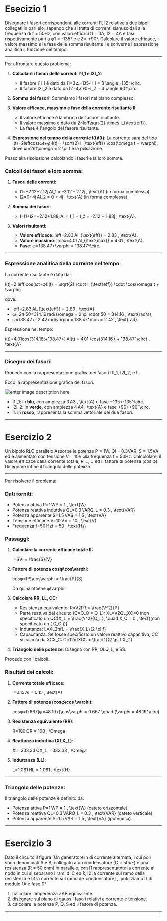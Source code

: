 # Esecizio 1

Disegnare i fasori corrispondenti alle correnti I1, I2 relative a due bipoli collegati in parllelo, sapendo che si tratta di correnti sisnusoidali alla frequenza di f = 50Hz, con valori efficaci I1 = 3A, I2 = 4A e fasi rispettivamente pari a φ1 = -135° e φ2 = +90°.
Calcolare il valore efficace, il valore massimo e la fase della somma risultante I e scriverne l'espressione analitica il funzione del tempo.

---
Per affrontare questo problema:

1.  **Calcolare i fasori delle correnti I1I_1 e I2I_2**:
    
    -   Il fasore I1I_1 è dato da I1=3∠−135∘I_1 = 3 \angle -135^\circ.
    -   Il fasore I2I_2 è dato da I2=4∠90∘I_2 = 4 \angle 90^\circ.
2.  **Somma dei fasori**: Sommiamo i fasori nel piano complesso.
    
3.  **Valore efficace, massimo e fase della corrente risultante II**:
    
    -   Il valore efficace è la norma del fasore risultante.
    -   Il valore massimo è dato da 2×Ieff\sqrt{2} \times I_{\text{eff}}.
    -   La fase è l'angolo del fasore risultante.
4.  **Espressione nel tempo della corrente i(t)i(t)**: La corrente sarà del tipo i(t)=2Ieffcos⁡(ωt+φ)i(t) = \sqrt{2} I_{\text{eff}} \cos(\omega t + \varphi), dove ω=2πf\omega = 2 \pi f è la pulsazione.
    

Passo alla risoluzione calcolando i fasori e la loro somma.

### Calcoli dei fasori e loro somma:

1.  **Fasori delle correnti:**
    
    -   I1=−2.12−2.12j AI_1 = -2.12 - 2.12j \, \text{A} (in forma complessa).
    -   I2=0+4j AI_2 = 0 + 4j \, \text{A} (in forma complessa).
2.  **Somma dei fasori:**
    
    -   I=I1+I2=−2.12+1.88j AI = I_1 + I_2 = -2.12 + 1.88j \, \text{A}.
3.  **Valori risultanti:**
    
    -   **Valore efficace**: Ieff=2.83 AI_{\text{eff}} = 2.83 \, \text{A}.
    -   **Valore massimo**: Imax=4.01 AI_{\text{max}} = 4.01 \, \text{A}.
    -   **Fase**: φ=138.47∘\varphi = 138.47^\circ.

----------

### Espressione analitica della corrente nel tempo:

La corrente risultante è data da:

i(t)=2⋅Ieff⋅cos⁡(ωt+φ)i(t) = \sqrt{2} \cdot I_{\text{eff}} \cdot \cos(\omega t + \varphi)

dove:

-   Ieff=2.83 AI_{\text{eff}} = 2.83 \, \text{A},
-   ω=2π⋅50=314.16 rad/s\omega = 2 \pi \cdot 50 = 314.16 \, \text{rad/s},
-   φ=138.47∘=2.42 rad\varphi = 138.47^\circ = 2.42 \, \text{rad}.

Espressione nel tempo:

i(t)=4.01cos⁡(314.16t+138.47∘) Ai(t) = 4.01 \cos(314.16 t + 138.47^\circ) \, \text{A}

----------

### Disegno dei fasori:

Procedo con la rappresentazione grafica dei fasori I1I_1, I2I_2, e II.

Ecco la rappresentazione grafica dei fasori:

![enter image description here](http://localhost/resources/e96056ac-b08e-42a3-ae93-6f63d1b2c559.png)

-   I1I_1: in **blu**, con ampiezza 3 A3 \, \text{A} e fase −135∘-135^\circ.
-   I2I_2: in **verde**, con ampiezza 4 A4 \, \text{A} e fase +90∘+90^\circ.
-   II: in **rosso**, rappresenta la somma vettoriale dei due fasori.


---

# Esercizio 2

Un bipolo RLC parallelo Assorbe le potenze P = 1W, Ql = 0.3VAR, S = 1.5VA ed è alimentato con tensione V = 10V alla frequenza f = 50Hz.
Calcololare: il valore efficace della corrente totale, R, L, C ed il fattore di potenza (cos φ). Disegnare infine il triangolo delle potenze.

---
Per risolvere il problema:

### Dati forniti:

-   Potenza attiva P=1 WP = 1 \, \text{W}
-   Potenza reattiva induttiva QL=0.3 VARQ_L = 0.3 \, \text{VAR}
-   Potenza apparente S=1.5 VAS = 1.5 \, \text{VA}
-   Tensione efficace V=10 VV = 10 \, \text{V}
-   Frequenza f=50 Hzf = 50 \, \text{Hz}

### Passaggi:

1.  **Calcolare la corrente efficace totale II:**
    
    I=SVI = \frac{S}{V}
2.  **Fattore di potenza cos⁡φ\cos\varphi:**
    
    cos⁡φ=PS\cos\varphi = \frac{P}{S}
    
    Da qui si ottiene φ\varphi.
    
3.  **Calcolare RR, LL, CC:**
    
    -   Resistenza equivalente: R=V2PR = \frac{V^2}{P}
    -   Parte reattiva del circuito (Q=QLQ = Q_L): XL=V2QL,XC=0 (non specificato un QC)X_L = \frac{V^2}{Q_L}, \quad X_C = 0 \, \text{(non specificato un \( Q_C \))}
    -   Induttanza: L=XL2πfL = \frac{X_L}{2 \pi f}
    -   Capacitanza: Se fosse specificato un valore reattivo capacitivo, CC si calcola da XCX_C: C=12πfXCC = \frac{1}{2 \pi f X_C}
4.  **Triangolo delle potenze:** Disegno con PP, QLQ_L, e SS.
    

Procedo con i calcoli.

### Risultati dei calcoli:

1.  **Corrente totale efficace**:
    
    I=0.15 AI = 0.15 \, \text{A}
2.  **Fattore di potenza (cos⁡φ\cos \varphi)**:
    
    cos⁡φ=0.667(φ=48.19∘)\cos\varphi = 0.667 \quad (\varphi = 48.19^\circ)
3.  **Resistenza equivalente (RR)**:
    
    R=100 ΩR = 100 \, \Omega
4.  **Reattanza induttiva (XLX_L)**:
    
    XL=333.33 ΩX_L = 333.33 \, \Omega
5.  **Induttanza (LL)**:
    
    L=1.061 HL = 1.061 \, \text{H}

----------

### Triangolo delle potenze:

Il triangolo delle potenze è definito da:

-   Potenza attiva P=1 WP = 1 \, \text{W} (cateto orizzontale).
-   Potenza reattiva QL=0.3 VARQ_L = 0.3 \, \text{VAR} (cateto verticale).
-   Potenza apparente S=1.5 VAS = 1.5 \, \text{VA} (ipotenusa).

---

# Esercizio 3

Dato il circuito il figura [Un generatore in di corrente alternata, i cui poli sono denominati A e B, collegato a un condensatore (C = 50uF) e una resistenza (R = 50 ohm) in parallelo, con I1 rappresentatnte la corrente al nodo in cui si separano i rami di C ed R, I2 la corrente sul ramo della resistenza e I3 la corrente sul ramo del condensatore] , ipotizziamo I1 di modulo 1A e fase 0°:
1) calcolare l'impedenza ZAB equivalente.
2) disegnare sul piano di gauss i fasori relativi a corrente e tensione.
3) calcolare le potenze P, Q, S ed il fattore di potenza.

---


---
